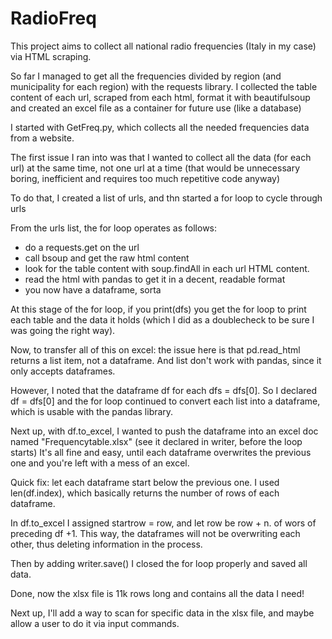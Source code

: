 # RadioFreq

This project aims to collect all national radio frequencies (Italy in my case) via HTML scraping.

So far I managed to get all the frequencies divided by region (and municipality for each region) with the requests library.
I collected the table content of each url, scraped from each html, format it with beautifulsoup and created an excel file as a container for future use (like a database)

I started with GetFreq.py, which collects all the needed frequencies data from a website.

The first issue I ran into was that I wanted to collect all the data (for each url) at the same time, not one url at a time (that would be unnecessary boring, inefficient and requires too much repetitive code anyway)

To do that, I created a list of urls, and thn started a for loop to cycle through urls

From the urls list, the for loop operates as follows:
  - do a requests.get on the url
  - call bsoup and get the raw html content
  - look for the table content with soup.findAll in each url HTML content.
  - read the html with pandas to get it in a decent, readable format
  - you now have a dataframe, sorta

At this stage of the for loop, if you print(dfs) you get the for loop to print each table and the data it holds (which I did as a doublecheck to be sure I was going the right way).

Now, to transfer all of this on excel: the issue here is that pd.read_html returns a list item, not a dataframe.
And list don't work with pandas, since it only accepts dataframes.

However, I noted that the dataframe df for each dfs = dfs[0].
So I declared df = dfs[0] and the for loop continued to convert each list into a dataframe, which is usable with the pandas library.

Next up, with df.to_excel, I wanted to push the dataframe into an excel doc named "Frequencytable.xlsx" (see it declared in writer, before the loop starts)
It's all fine and easy, until each dataframe overwrites the previous one and you're left with a mess of an excel.

Quick fix: let each dataframe start below the previous one.
I used len(df.index), which basically returns the number of rows of each dataframe.

In df.to_excel I assigned startrow = row, and let row be row + n. of wors of preceding df +1.
This way, the dataframes will not be overwriting each other, thus deleting information in the process.

Then by adding writer.save() I closed the for loop properly and saved all data.

Done, now the xlsx file is 11k rows long and contains all the data I need!

Next up, I'll add a way to scan for specific data in the xlsx file, and maybe allow a user to do it via input commands.

